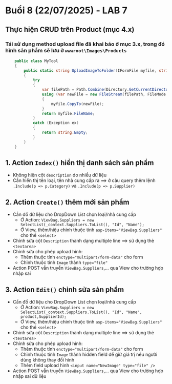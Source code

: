 # Buổi 8 (22/07/2025) - LAB 7

## Thực hiện CRUD trên Product (mục 4.x)

### Tái sử dụng method upload file đã khai báo ở mục 3.x, trong đó hình sản phẩm sẽ lưu ở ```wwwroot\Images\Products```
```cs
	public class MyTool
	{
		public static string UploadImageToFolder(IFormFile myfile, string folder)
		{
			try
			{
				var filePath = Path.Combine(Directory.GetCurrentDirectory(), "wwwroot", "Images", folder, myfile.FileName);
				using (var newFile = new FileStream(filePath, FileMode.Create))
				{
					myfile.CopyTo(newFile);
				}
				return myfile.FileName;
			}
			catch (Exception ex)
			{
				return string.Empty;
			}
		}
	}
```

## 1. Action ```Index()``` hiển thị danh sách sản phẩm
- Không hiện cột ```description``` do nhiều dữ liệu
- Cần hiển thị tên loại, tên nhà cung cấp ra ==> ở câu query thêm lệnh ```.Include(p => p.Category)``` và ```.Include(p => p.Supplier)```

## 2. Action ```Create()``` thêm mới sản phẩm
- Cần đổ dữ liệu cho DropDown List chọn loại/nhà cung cấp
	- Ở Action: ```ViewBag.Suppliers = new SelectList(_context.Suppliers.ToList(), "Id", "Name");```
 	- Ở View, thêm/hiệu chỉnh thuộc tính ```asp-items="ViewBag.Suppliers"``` cho thẻ ```<select>```
- Chỉnh sửa cột ```Description``` thành dạng multiple line ==> sử dụng thẻ ```<textarea>```
- Chỉnh sửa cho phép upload hình:
	- Thêm thuộc tính ```enctype="multipart/form-data"``` cho form
 	- Chỉnh thuộc tính ```Image``` thành ```type="file"```
- Action POST vẫn truyền ```ViewBag.Suppliers```,... qua View cho trường hợp nhập sai

## 3. Action ```Edit()``` chỉnh sửa sản phẩm
- Cần đổ dữ liệu cho DropDown List chọn loại/nhà cung cấp
	- Ở Action: ```ViewBag.Suppliers = new SelectList(_context.Suppliers.ToList(), "Id", "Name", product,SupplierId);```
 	- Ở View, thêm/hiệu chỉnh thuộc tính ```asp-items="ViewBag.Suppliers"``` cho thẻ ```<select>```
- Chỉnh sửa cột ```Description``` thành dạng multiple line ==> sử dụng thẻ ```<textarea>```
- Chỉnh sửa cho phép upload hình:
	- Thêm thuộc tính ```enctype="multipart/form-data"``` cho form
 	- Chỉnh thuộc tính ```Image``` thành hidden field để giữ giá trị nếu người dùng không thay đổi hình
  	- Thêm field upload hình ```<input name="NewImage" type="file" />```
- Action POST vẫn truyền ```ViewBag.Suppliers```,... qua View cho trường hợp nhập sai dữ liệu